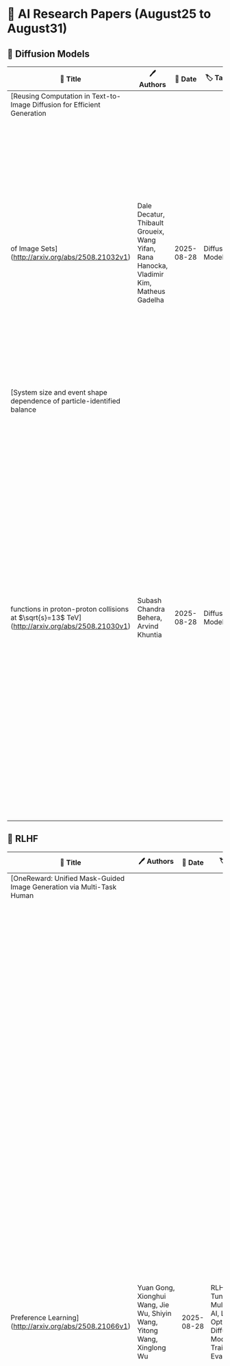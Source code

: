 # 📌 AI Research Papers (August25 to August31)

## 🔹 Diffusion Models

| 📄 Title | 🖊 Authors | 📅 Date | 🏷 Tags | 📜 Summary | 🔗 Link |
|---------|---------|---------|---------|---------|---------|
| [Reusing Computation in Text-to-Image Diffusion for Efficient Generation
  of Image Sets](http://arxiv.org/abs/2508.21032v1) | Dale Decatur, Thibault Groueix, Wang Yifan, Rana Hanocka, Vladimir Kim, Matheus Gadelha | 2025-08-28 | Diffusion Models | Text-to-image diffusion models enable high-quality image generation but are computationally expensive. While prior work optimizes per-inference efficiency, we explore an orthogonal approach: reducing redundancy across correlated prompts. Our method leverages the coarse-to-fine nature of diffusion models, where early denoising steps capture shared structures among similar prompts. We propose a training-free approach that clusters prompts based on semantic similarity and shares computation in early diffusion steps. Experiments show that for models trained conditioned on image embeddings, our approach significantly reduces compute cost while improving image quality. By leveraging UnClip's text-to-image prior, we enhance diffusion step allocation for greater efficiency. Our method seamlessly integrates with existing pipelines, scales with prompt sets, and reduces the environmental and financial burden of large-scale text-to-image generation. Project page: https://ddecatur.github.io/hierarchical-diffusion/ | [🔗 Paper](http://arxiv.org/abs/2508.21032v1) |
| [System size and event shape dependence of particle-identified balance
  functions in proton-proton collisions at $\sqrt{s}=13$ TeV](http://arxiv.org/abs/2508.21030v1) | Subash Chandra Behera, Arvind Khuntia | 2025-08-28 | Diffusion Models | We investigate charge balance functions for identified hadron pairs (pions, kaons, and protons) in proton-proton (pp) collisions at $\sqrt{s}=13$~TeV, using transverse spherocity to classify event topology and charged particle multiplicity to select system size. Simulations with PYTHIA8 and EPOS-LHC reveal that balance function widths in rapidity and azimuthal angle depend on multiplicity and event shape. In PYTHIA8, widths decrease monotonically with multiplicity, consistent with local charge conservation in a fragmentation-dominated scenario. In contrast, the EPOS-LHC model, especially when using the core corona implementation, exhibits a more intricate response, where the combined effects of hydrodynamic radial flow and longitudinal diffusion result in narrower azimuthal correlations and broader rapidity correlations. These features are characteristic signatures of collective dynamics, similar to those observed in heavy-ion collisions. Events with low spherocity, which are jet-like in nature, exhibit significantly narrower balance function widths compared to isotropic events with high spherocity, illustrating that event shape selection provides clear sensitivity to the underlying dynamics of particle production in pp collisions. The species dependence and event-shape sensitivity of the widths provide differential probes of hadronization dynamics and collectivity in small systems. These results demonstrate that multidimensional, particle-identified balance function measurements can disentangle the underlying mechanisms of charge correlations and medium-like behavior in high-multiplicity pp collisions. | [🔗 Paper](http://arxiv.org/abs/2508.21030v1) |
## 🔹 RLHF

| 📄 Title | 🖊 Authors | 📅 Date | 🏷 Tags | 📜 Summary | 🔗 Link |
|---------|---------|---------|---------|---------|---------|
| [OneReward: Unified Mask-Guided Image Generation via Multi-Task Human
  Preference Learning](http://arxiv.org/abs/2508.21066v1) | Yuan Gong, Xionghui Wang, Jie Wu, Shiyin Wang, Yitong Wang, Xinglong Wu | 2025-08-28 | RLHF, Fine-Tuning, Multimodal AI, LLM, Optimization, Diffusion Models, Training & Evaluation | In this paper, we introduce OneReward, a unified reinforcement learning framework that enhances the model's generative capabilities across multiple tasks under different evaluation criteria using only \textit{One Reward} model. By employing a single vision-language model (VLM) as the generative reward model, which can distinguish the winner and loser for a given task and a given evaluation criterion, it can be effectively applied to multi-task generation models, particularly in contexts with varied data and diverse task objectives. We utilize OneReward for mask-guided image generation, which can be further divided into several sub-tasks such as image fill, image extend, object removal, and text rendering, involving a binary mask as the edit area. Although these domain-specific tasks share same conditioning paradigm, they differ significantly in underlying data distributions and evaluation metrics. Existing methods often rely on task-specific supervised fine-tuning (SFT), which limits generalization and training efficiency. Building on OneReward, we develop Seedream 3.0 Fill, a mask-guided generation model trained via multi-task reinforcement learning directly on a pre-trained base model, eliminating the need for task-specific SFT. Experimental results demonstrate that our unified edit model consistently outperforms both commercial and open-source competitors, such as Ideogram, Adobe Photoshop, and FLUX Fill [Pro], across multiple evaluation dimensions. Code and model are available at: https://one-reward.github.io | [🔗 Paper](http://arxiv.org/abs/2508.21066v1) |
| [OnGoal: Tracking and Visualizing Conversational Goals in Multi-Turn
  Dialogue with Large Language Models](http://arxiv.org/abs/2508.21061v1) | Adam Coscia, Shunan Guo, Eunyee Koh, Alex Endert | 2025-08-28 | RLHF, Training & Evaluation | As multi-turn dialogues with large language models (LLMs) grow longer and more complex, how can users better evaluate and review progress on their conversational goals? We present OnGoal, an LLM chat interface that helps users better manage goal progress. OnGoal provides real-time feedback on goal alignment through LLM-assisted evaluation, explanations for evaluation results with examples, and overviews of goal progression over time, enabling users to navigate complex dialogues more effectively. Through a study with 20 participants on a writing task, we evaluate OnGoal against a baseline chat interface without goal tracking. Using OnGoal, participants spent less time and effort to achieve their goals while exploring new prompting strategies to overcome miscommunication, suggesting tracking and visualizing goals can enhance engagement and resilience in LLM dialogues. Our findings inspired design implications for future LLM chat interfaces that improve goal communication, reduce cognitive load, enhance interactivity, and enable feedback to improve LLM performance. | [🔗 Paper](http://arxiv.org/abs/2508.21061v1) |
| [HITTER: A HumanoId Table TEnnis Robot via Hierarchical Planning and
  Learning](http://arxiv.org/abs/2508.21043v1) | Zhi Su, Bike Zhang, Nima Rahmanian, Yuman Gao, Qiayuan Liao, Caitlin Regan, Koushil Sreenath, S. Shankar Sastry | 2025-08-28 | RLHF | Humanoid robots have recently achieved impressive progress in locomotion and whole-body control, yet they remain constrained in tasks that demand rapid interaction with dynamic environments through manipulation. Table tennis exemplifies such a challenge: with ball speeds exceeding 5 m/s, players must perceive, predict, and act within sub-second reaction times, requiring both agility and precision. To address this, we present a hierarchical framework for humanoid table tennis that integrates a model-based planner for ball trajectory prediction and racket target planning with a reinforcement learning-based whole-body controller. The planner determines striking position, velocity and timing, while the controller generates coordinated arm and leg motions that mimic human strikes and maintain stability and agility across consecutive rallies. Moreover, to encourage natural movements, human motion references are incorporated during training. We validate our system on a general-purpose humanoid robot, achieving up to 106 consecutive shots with a human opponent and sustained exchanges against another humanoid. These results demonstrate real-world humanoid table tennis with sub-second reactive control, marking a step toward agile and interactive humanoid behaviors. | [🔗 Paper](http://arxiv.org/abs/2508.21043v1) |
## 🔹 Multimodal AI

| 📄 Title | 🖊 Authors | 📅 Date | 🏷 Tags | 📜 Summary | 🔗 Link |
|---------|---------|---------|---------|---------|---------|
| [Dress&Dance: Dress up and Dance as You Like It - Technical Preview](http://arxiv.org/abs/2508.21070v1) | Jun-Kun Chen, Aayush Bansal, Minh Phuoc Vo, Yu-Xiong Wang | 2025-08-28 | Multimodal AI, Diffusion Models | We present Dress&Dance, a video diffusion framework that generates high quality 5-second-long 24 FPS virtual try-on videos at 1152x720 resolution of a user wearing desired garments while moving in accordance with a given reference video. Our approach requires a single user image and supports a range of tops, bottoms, and one-piece garments, as well as simultaneous tops and bottoms try-on in a single pass. Key to our framework is CondNet, a novel conditioning network that leverages attention to unify multi-modal inputs (text, images, and videos), thereby enhancing garment registration and motion fidelity. CondNet is trained on heterogeneous training data, combining limited video data and a larger, more readily available image dataset, in a multistage progressive manner. Dress&Dance outperforms existing open source and commercial solutions and enables a high quality and flexible try-on experience. | [🔗 Paper](http://arxiv.org/abs/2508.21070v1) |
| [MMG-Vid: Maximizing Marginal Gains at Segment-level and Token-level for
  Efficient Video LLMs](http://arxiv.org/abs/2508.21044v1) | Junpeng Ma, Qizhe Zhang, Ming Lu, Zhibin Wang, Qiang Zhou, Jun Song, Shanghang Zhang | 2025-08-28 | Multimodal AI, Optimization | Video Large Language Models (VLLMs) excel in video understanding, but their excessive visual tokens pose a significant computational challenge for real-world applications. Current methods aim to enhance inference efficiency by visual token pruning. However, they do not consider the dynamic characteristics and temporal dependencies of video frames, as they perceive video understanding as a multi-frame task. To address these challenges, we propose MMG-Vid, a novel training-free visual token pruning framework that removes redundancy by Maximizing Marginal Gains at both segment-level and token-level. Specifically, we first divide the video into segments based on frame similarity, and then dynamically allocate the token budget for each segment to maximize the marginal gain of each segment. Subsequently, we propose a temporal-guided DPC algorithm that jointly models inter-frame uniqueness and intra-frame diversity, thereby maximizing the marginal gain of each token. By combining both stages, MMG-Vid can maximize the utilization of the limited token budget, significantly improving efficiency while maintaining strong performance. Extensive experiments demonstrate that MMG-Vid can maintain over 99.5% of the original performance, while effectively reducing 75% visual tokens and accelerating the prefilling stage by 3.9x on LLaVA-OneVision-7B. Code will be released soon. | [🔗 Paper](http://arxiv.org/abs/2508.21044v1) |
| [Predicting Trends in $V_{OC}$ Through Rapid, Multimodal Characterization
  of State-of-the-Art p-i-n Perovskite Devices](http://arxiv.org/abs/2508.21037v1) | Amy E. Louks, Brandon T. Motes, Anthony T. Troupe, Axel F. Palmstrom, Joseph J. Berry, Dane W. deQuilettes | 2025-08-28 | Multimodal AI, Optimization | Perovskite photovoltaic technologies are approaching commercial deployment, yet single junction and tandem architectures both still have significant room to improve power conversion efficiency and stability. The ability to perform rapid screening of material quality after altering processing conditions is critical to accelerating the optimization and commercialization of perovskite-based technologies. Currently, researchers utilize a wide range of stand-alone metrology tools to isolate sources of power loss throughout a device stack, which can be slow and labor intensive. Here, we demonstrate the use of a multimodal metrology approach to rapidly determine the maximum achievable and predicted open circuit voltages of > 100 perovskite devices during fabrication. Acquisition of these different data are facilitated by combining them into a single integrated measurement platform. We show that these data and automated analysis can be used to rapidly understand and ultimately predict quantitative trends in open circuit voltages of state-of-the-art devices architectures. The data and automated analysis workflow presented provides a reliable approach to quickly identify absorber and charge transport layer combinations that can lead to improved open circuit voltages. | [🔗 Paper](http://arxiv.org/abs/2508.21037v1) |
## 🔹 Scaling Laws

| 📄 Title | 🖊 Authors | 📅 Date | 🏷 Tags | 📜 Summary | 🔗 Link |
|---------|---------|---------|---------|---------|---------|
| [Mixture of Contexts for Long Video Generation](http://arxiv.org/abs/2508.21058v1) | Shengqu Cai, Ceyuan Yang, Lvmin Zhang, Yuwei Guo, Junfei Xiao, Ziyan Yang, Yinghao Xu, Zhenheng Yang, Alan Yuille, Leonidas Guibas, Maneesh Agrawala, Lu Jiang, Gordon Wetzstein | 2025-08-28 | Scaling Laws, Memory & Context Length, Multimodal AI, Diffusion Models | Long video generation is fundamentally a long context memory problem: models must retain and retrieve salient events across a long range without collapsing or drifting. However, scaling diffusion transformers to generate long-context videos is fundamentally limited by the quadratic cost of self-attention, which makes memory and computation intractable and difficult to optimize for long sequences. We recast long-context video generation as an internal information retrieval task and propose a simple, learnable sparse attention routing module, Mixture of Contexts (MoC), as an effective long-term memory retrieval engine. In MoC, each query dynamically selects a few informative chunks plus mandatory anchors (caption, local windows) to attend to, with causal routing that prevents loop closures. As we scale the data and gradually sparsify the routing, the model allocates compute to salient history, preserving identities, actions, and scenes over minutes of content. Efficiency follows as a byproduct of retrieval (near-linear scaling), which enables practical training and synthesis, and the emergence of memory and consistency at the scale of minutes. | [🔗 Paper](http://arxiv.org/abs/2508.21058v1) |
| [Activity propagation with Hebbian learning](http://arxiv.org/abs/2508.21053v1) | Will T. Engedal, Róbert Juhász, István A. Kovács | 2025-08-28 | Scaling Laws | We investigate the impact of Hebbian learning on the contact process, a paradigmatic model for infection spreading, which has been also proposed as a simple model to capture the dynamics of inter-regional brain activity propagation as well as population spreading. Each of these contexts calls for an extension of the contact process with local learning. We introduce Hebbian learning as a positive or negative reinforcement of the activation rate between a pair of sites after each successful activation event. Learning can happen either in both directions motivated by social distancing (mutual learning model), or in only one of the directions motivated by brain and population dynamics (source or target learning models). Hebbian learning leads to a rich class of emergent behavior, where local incentives can lead to the opposite global effects. In general, positive reinforcement (increasing activation rates) leads to a loss of the active phase, while negative reinforcement (reducing activation rates) can turn the inactive phase into a globally active phase. In two dimensions and above, the effect of negative reinforcement is twofold: it promotes the spreading of activity, but at the same time gives rise to the appearance of effectively immune regions, entailing the emergence of two distinct critical points. Positive reinforcement can lead to Griffiths effects with non-universal power-law scaling, through the formation of random loops of activity, a manifestation of the ``ant mill" phenomenon. | [🔗 Paper](http://arxiv.org/abs/2508.21053v1) |
## 🔹 Training & Evaluation

| 📄 Title | 🖊 Authors | 📅 Date | 🏷 Tags | 📜 Summary | 🔗 Link |
|---------|---------|---------|---------|---------|---------|
| [Multi-View 3D Point Tracking](http://arxiv.org/abs/2508.21060v1) | Frano Rajič, Haofei Xu, Marko Mihajlovic, Siyuan Li, Irem Demir, Emircan Gündoğdu, Lei Ke, Sergey Prokudin, Marc Pollefeys, Siyu Tang | 2025-08-28 | Training & Evaluation, LLM, Multimodal AI, Optimization | We introduce the first data-driven multi-view 3D point tracker, designed to track arbitrary points in dynamic scenes using multiple camera views. Unlike existing monocular trackers, which struggle with depth ambiguities and occlusion, or prior multi-camera methods that require over 20 cameras and tedious per-sequence optimization, our feed-forward model directly predicts 3D correspondences using a practical number of cameras (e.g., four), enabling robust and accurate online tracking. Given known camera poses and either sensor-based or estimated multi-view depth, our tracker fuses multi-view features into a unified point cloud and applies k-nearest-neighbors correlation alongside a transformer-based update to reliably estimate long-range 3D correspondences, even under occlusion. We train on 5K synthetic multi-view Kubric sequences and evaluate on two real-world benchmarks: Panoptic Studio and DexYCB, achieving median trajectory errors of 3.1 cm and 2.0 cm, respectively. Our method generalizes well to diverse camera setups of 1-8 views with varying vantage points and video lengths of 24-150 frames. By releasing our tracker alongside training and evaluation datasets, we aim to set a new standard for multi-view 3D tracking research and provide a practical tool for real-world applications. Project page available at https://ethz-vlg.github.io/mvtracker. | [🔗 Paper](http://arxiv.org/abs/2508.21060v1) |
| [FakeParts: a New Family of AI-Generated DeepFakes](http://arxiv.org/abs/2508.21052v1) | Gaetan Brison, Soobash Daiboo, Samy Aimeur, Awais Hussain Sani, Xi Wang, Gianni Franchi, Vicky Kalogeiton | 2025-08-28 | Training & Evaluation, Multimodal AI | We introduce FakeParts, a new class of deepfakes characterized by subtle, localized manipulations to specific spatial regions or temporal segments of otherwise authentic videos. Unlike fully synthetic content, these partial manipulations, ranging from altered facial expressions to object substitutions and background modifications, blend seamlessly with real elements, making them particularly deceptive and difficult to detect. To address the critical gap in detection capabilities, we present FakePartsBench, the first large-scale benchmark dataset specifically designed to capture the full spectrum of partial deepfakes. Comprising over 25K videos with pixel-level and frame-level manipulation annotations, our dataset enables comprehensive evaluation of detection methods. Our user studies demonstrate that FakeParts reduces human detection accuracy by over 30% compared to traditional deepfakes, with similar performance degradation observed in state-of-the-art detection models. This work identifies an urgent vulnerability in current deepfake detection approaches and provides the necessary resources to develop more robust methods for partial video manipulations. | [🔗 Paper](http://arxiv.org/abs/2508.21052v1) |
| [Veritas: Generalizable Deepfake Detection via Pattern-Aware Reasoning](http://arxiv.org/abs/2508.21048v1) | Hao Tan, Jun Lan, Zichang Tan, Ajian Liu, Chuanbiao Song, Senyuan Shi, Huijia Zhu, Weiqiang Wang, Jun Wan, Zhen Lei | 2025-08-28 | Training & Evaluation, LLM, Prompt Engineering | Deepfake detection remains a formidable challenge due to the complex and evolving nature of fake content in real-world scenarios. However, existing academic benchmarks suffer from severe discrepancies from industrial practice, typically featuring homogeneous training sources and low-quality testing images, which hinder the practical deployments of current detectors. To mitigate this gap, we introduce HydraFake, a dataset that simulates real-world challenges with hierarchical generalization testing. Specifically, HydraFake involves diversified deepfake techniques and in-the-wild forgeries, along with rigorous training and evaluation protocol, covering unseen model architectures, emerging forgery techniques and novel data domains. Building on this resource, we propose Veritas, a multi-modal large language model (MLLM) based deepfake detector. Different from vanilla chain-of-thought (CoT), we introduce pattern-aware reasoning that involves critical reasoning patterns such as "planning" and "self-reflection" to emulate human forensic process. We further propose a two-stage training pipeline to seamlessly internalize such deepfake reasoning capacities into current MLLMs. Experiments on HydraFake dataset reveal that although previous detectors show great generalization on cross-model scenarios, they fall short on unseen forgeries and data domains. Our Veritas achieves significant gains across different OOD scenarios, and is capable of delivering transparent and faithful detection outputs. | [🔗 Paper](http://arxiv.org/abs/2508.21048v1) |
| [DSROQ: Dynamic Scheduling and Routing for QoE Management in LEO
  Satellite Networks](http://arxiv.org/abs/2508.21047v1) | Dhiraj Bhattacharjee, Pablo G. Madoery, Abhishek Naik, Halim Yanikomeroglu, Gunes Karabulut Kurt, Stephane Martel, Khaled Ahmed | 2025-08-28 | Training & Evaluation, Responsible AI, Production and Deployment, Optimization | The modern Internet supports diverse applications with heterogeneous quality of service (QoS) requirements. Low Earth orbit (LEO) satellite constellations offer a promising solution to meet these needs, enhancing coverage in rural areas and complementing terrestrial networks in urban regions. Ensuring QoS in such networks requires joint optimization of routing, bandwidth allocation, and dynamic queue scheduling, as traffic handling is critical for maintaining service performance. This paper formulates a joint routing and bandwidth allocation problem where QoS requirements are treated as soft constraints, aiming to maximize user experience. An adaptive scheduling approach is introduced to prioritize flow-specific QoS needs. We propose a Monte Carlo tree search (MCTS)-inspired method to solve the NP-hard route and bandwidth allocation problem, with Lyapunov optimization-based scheduling applied during reward evaluation. Using the Starlink Phase 1 Version 2 constellation, we compare end-user experience and fairness between our proposed DSROQ algorithm and a benchmark scheme. Results show that DSROQ improves both performance metrics and demonstrates the advantage of joint routing and bandwidth decisions. Furthermore, we observe that the dominant performance factor shifts from scheduling to routing and bandwidth allocation as traffic sensitivity changes from latency-driven to bandwidth-driven. | [🔗 Paper](http://arxiv.org/abs/2508.21047v1) |
| [A multi-task neural network for atypical mitosis recognition under
  domain shift](http://arxiv.org/abs/2508.21035v1) | Gennaro Percannella, Mattia Sarno, Francesco Tortorella, Mario Vento | 2025-08-28 | Training & Evaluation | Recognizing atypical mitotic figures in histopathology images allows physicians to correctly assess tumor aggressiveness. Although machine learning models could be exploited for automatically performing such a task, under domain shift these models suffer from significative performance drops. In this work, an approach based on multi-task learning is proposed for addressing this problem. By exploiting auxiliary tasks, correlated to the main classification task, the proposed approach, submitted to the track 2 of the MItosis DOmain Generalization (MIDOG) challenge, aims to aid the model to focus only on the object to classify, ignoring the domain varying background of the image. The proposed approach shows promising performance in a preliminary evaluation conducted on three distinct datasets, i.e., the MIDOG 2025 Atypical Training Set, the Ami-Br dataset, as well as the preliminary test set of the MIDOG25 challenge. | [🔗 Paper](http://arxiv.org/abs/2508.21035v1) |
## 🔹 Model Evaluation

| 📄 Title | 🖊 Authors | 📅 Date | 🏷 Tags | 📜 Summary | 🔗 Link |
|---------|---------|---------|---------|---------|---------|
| [First-Place Solution to NeurIPS 2024 Invisible Watermark Removal
  Challenge](http://arxiv.org/abs/2508.21072v1) | Fahad Shamshad, Tameem Bakr, Yahia Shaaban, Noor Hussein, Karthik Nandakumar, Nils Lukas | 2025-08-28 | Model Evaluation, AI Safety, Optimization, Diffusion Models, Responsible AI, Security & Adversarial ML | Content watermarking is an important tool for the authentication and copyright protection of digital media. However, it is unclear whether existing watermarks are robust against adversarial attacks. We present the winning solution to the NeurIPS 2024 Erasing the Invisible challenge, which stress-tests watermark robustness under varying degrees of adversary knowledge. The challenge consisted of two tracks: a black-box and beige-box track, depending on whether the adversary knows which watermarking method was used by the provider. For the beige-box track, we leverage an adaptive VAE-based evasion attack, with a test-time optimization and color-contrast restoration in CIELAB space to preserve the image's quality. For the black-box track, we first cluster images based on their artifacts in the spatial or frequency-domain. Then, we apply image-to-image diffusion models with controlled noise injection and semantic priors from ChatGPT-generated captions to each cluster with optimized parameter settings. Empirical evaluations demonstrate that our method successfully achieves near-perfect watermark removal (95.7%) with negligible impact on the residual image's quality. We hope that our attacks inspire the development of more robust image watermarking methods. | [🔗 Paper](http://arxiv.org/abs/2508.21072v1) |
| [Learning on the Fly: Rapid Policy Adaptation via Differentiable
  Simulation](http://arxiv.org/abs/2508.21065v1) | Jiahe Pan, Jiaxu Xing, Rudolf Reiter, Yifan Zhai, Elie Aljalbout, Davide Scaramuzza | 2025-08-28 | Model Evaluation, Ongoing Learning, Responsible AI | Learning control policies in simulation enables rapid, safe, and cost-effective development of advanced robotic capabilities. However, transferring these policies to the real world remains difficult due to the sim-to-real gap, where unmodeled dynamics and environmental disturbances can degrade policy performance. Existing approaches, such as domain randomization and Real2Sim2Real pipelines, can improve policy robustness, but either struggle under out-of-distribution conditions or require costly offline retraining. In this work, we approach these problems from a different perspective. Instead of relying on diverse training conditions before deployment, we focus on rapidly adapting the learned policy in the real world in an online fashion. To achieve this, we propose a novel online adaptive learning framework that unifies residual dynamics learning with real-time policy adaptation inside a differentiable simulation. Starting from a simple dynamics model, our framework refines the model continuously with real-world data to capture unmodeled effects and disturbances such as payload changes and wind. The refined dynamics model is embedded in a differentiable simulation framework, enabling gradient backpropagation through the dynamics and thus rapid, sample-efficient policy updates beyond the reach of classical RL methods like PPO. All components of our system are designed for rapid adaptation, enabling the policy to adjust to unseen disturbances within 5 seconds of training. We validate the approach on agile quadrotor control under various disturbances in both simulation and the real world. Our framework reduces hovering error by up to 81% compared to L1-MPC and 55% compared to DATT, while also demonstrating robustness in vision-based control without explicit state estimation. | [🔗 Paper](http://arxiv.org/abs/2508.21065v1) |
| [Dynamics of Gender Bias in Software Engineering](http://arxiv.org/abs/2508.21050v1) | Thomas J. Misa | 2025-08-28 | Model Evaluation, Responsible AI | The field of software engineering is embedded in both engineering and computer science, and may embody gender biases endemic to both. This paper surveys software engineering's origins and its long-running attention to engineering professionalism, profiling five leaders; it then examines the field's recent attention to gender issues and gender bias. It next quantitatively analyzes women's participation as research authors in the field's leading International Conference of Software Engineering (1976-2010), finding a dozen years with statistically significant gender exclusion. Policy dimensions of research on gender bias in computing are suggested. | [🔗 Paper](http://arxiv.org/abs/2508.21050v1) |
| [Efficient Fine-Tuning of DINOv3 Pretrained on Natural Images for
  Atypical Mitotic Figure Classification in MIDOG 2025](http://arxiv.org/abs/2508.21041v1) | Guillaume Balezo, Raphaël Bourgade, Thomas Walter | 2025-08-28 | Model Evaluation, LLM, Optimization, Responsible AI | Atypical mitotic figures (AMFs) are markers of abnormal cell division associated with poor prognosis, yet their detection remains difficult due to low prevalence, subtle morphology, and inter-observer variability. The MIDOG 2025 challenge introduces a benchmark for AMF classification across multiple domains. In this work, we evaluate the recently published DINOv3-H+ vision transformer, pretrained on natural images, which we fine-tuned using low-rank adaptation (LoRA, 650k trainable parameters) and extensive augmentation. Despite the domain gap, DINOv3 transfers effectively to histopathology, achieving a balanced accuracy of 0.8871 on the preliminary test set. These results highlight the robustness of DINOv3 pretraining and show that, when combined with parameter-efficient fine-tuning, it provides a strong baseline for atypical mitosis classification in MIDOG 2025. | [🔗 Paper](http://arxiv.org/abs/2508.21041v1) |
| [Mitosis detection in domain shift scenarios: a Mamba-based approach](http://arxiv.org/abs/2508.21033v1) | Gennaro Percannella, Mattia Sarno, Francesco Tortorella, Mario Vento | 2025-08-28 | Model Evaluation, Responsible AI | Mitosis detection in histopathology images plays a key role in tumor assessment. Although machine learning algorithms could be exploited for aiding physicians in accurately performing such a task, these algorithms suffer from significative performance drop when evaluated on images coming from domains that are different from the training ones. In this work, we propose a Mamba-based approach for mitosis detection under domain shift, inspired by the promising performance demonstrated by Mamba in medical imaging segmentation tasks. Specifically, our approach exploits a VM-UNet architecture for carrying out the addressed task, as well as stain augmentation operations for further improving model robustness against domain shift. Our approach has been submitted to the track 1 of the MItosis DOmain Generalization (MIDOG) challenge. Preliminary experiments, conducted on the MIDOG++ dataset, show large room for improvement for the proposed method. | [🔗 Paper](http://arxiv.org/abs/2508.21033v1) |
## 🔹 Production and Deployment

| 📄 Title | 🖊 Authors | 📅 Date | 🏷 Tags | 📜 Summary | 🔗 Link |
|---------|---------|---------|---------|---------|---------|
| [CogVLA: Cognition-Aligned Vision-Language-Action Model via
  Instruction-Driven Routing & Sparsification](http://arxiv.org/abs/2508.21046v1) | Wei Li, Renshan Zhang, Rui Shao, Jie He, Liqiang Nie | 2025-08-28 | Production and Deployment, Multimodal AI, Optimization | Recent Vision-Language-Action (VLA) models built on pre-trained Vision-Language Models (VLMs) require extensive post-training, resulting in high computational overhead that limits scalability and deployment.We propose CogVLA, a Cognition-Aligned Vision-Language-Action framework that leverages instruction-driven routing and sparsification to improve both efficiency and performance. CogVLA draws inspiration from human multimodal coordination and introduces a 3-stage progressive architecture. 1) Encoder-FiLM based Aggregation Routing (EFA-Routing) injects instruction information into the vision encoder to selectively aggregate and compress dual-stream visual tokens, forming a instruction-aware latent representation. 2) Building upon this compact visual encoding, LLM-FiLM based Pruning Routing (LFP-Routing) introduces action intent into the language model by pruning instruction-irrelevant visually grounded tokens, thereby achieving token-level sparsity. 3) To ensure that compressed perception inputs can still support accurate and coherent action generation, we introduce V-L-A Coupled Attention (CAtten), which combines causal vision-language attention with bidirectional action parallel decoding. Extensive experiments on the LIBERO benchmark and real-world robotic tasks demonstrate that CogVLA achieves state-of-the-art performance with success rates of 97.4% and 70.0%, respectively, while reducing training costs by 2.5-fold and decreasing inference latency by 2.8-fold compared to OpenVLA. CogVLA is open-sourced and publicly available at https://github.com/JiuTian-VL/CogVLA. | [🔗 Paper](http://arxiv.org/abs/2508.21046v1) |
## 🔹 Responsible AI

| 📄 Title | 🖊 Authors | 📅 Date | 🏷 Tags | 📜 Summary | 🔗 Link |
|---------|---------|---------|---------|---------|---------|
| [An Agile Method for Implementing Retrieval Augmented Generation Tools in
  Industrial SMEs](http://arxiv.org/abs/2508.21024v1) | Mathieu Bourdin, Anas Neumann, Thomas Paviot, Robert Pellerin, Samir Lamouri | 2025-08-28 | Responsible AI, RAG | Retrieval-Augmented Generation (RAG) has emerged as a powerful solution to mitigate the limitations of Large Language Models (LLMs), such as hallucinations and outdated knowledge. However, deploying RAG-based tools in Small and Medium Enterprises (SMEs) remains a challenge due to their limited resources and lack of expertise in natural language processing (NLP). This paper introduces EASI-RAG, Enterprise Application Support for Industrial RAG, a structured, agile method designed to facilitate the deployment of RAG systems in industrial SME contexts. EASI-RAG is based on method engineering principles and comprises well-defined roles, activities, and techniques. The method was validated through a real-world case study in an environmental testing laboratory, where a RAG tool was implemented to answer operators queries using data extracted from operational procedures. The system was deployed in under a month by a team with no prior RAG experience and was later iteratively improved based on user feedback. Results demonstrate that EASI-RAG supports fast implementation, high user adoption, delivers accurate answers, and enhances the reliability of underlying data. This work highlights the potential of RAG deployment in industrial SMEs. Future works include the need for generalization across diverse use cases and further integration with fine-tuned models. | [🔗 Paper](http://arxiv.org/abs/2508.21024v1) |
## 🔹 General AI

| 📄 Title | 🖊 Authors | 📅 Date | 🏷 Tags | 📜 Summary | 🔗 Link |
|---------|---------|---------|---------|---------|---------|
| [Breaking bad theories of class $\mathcal S$](http://arxiv.org/abs/2508.21071v1) | Riccardo Comi, Sebastiano Garavaglia, Simone Giacomelli, Sara Pasquetti, Palash Singh | 2025-08-28 | General AI | We study weakly-coupled descriptions/channel decompositions of the 4d $\mathcal{N}=2$ theories of class $\mathcal{S}$ of type $\mathfrak{su}(N)$, from the perspective of the 3d $\mathcal{N}=4$ mirror duals of their circle compactifications. This is a delicate problem when the channel decomposition produces pathological, or bad, 4d configurations that correspond to spheres with non-maximal punctures. The star-shaped quivers, describing the 3d mirrors associated with such bad 4d configurations, are bad 3d $\mathcal{N}=4$ theories. Leveraging recent results regarding 3d bad theories, we identify a new and interesting family of bad theories, which we coin \textit{broken} theories, that naturally arise in this context. Using these broken theories, we develop a systematic and analytic method that determines the generically non-Lagrangian matter sectors and the weakly-coupled gauge groups in such channel decompositions. We understand these weakly-coupled descriptions as emerging dynamically via Higgs mechanisms triggered by operators acquiring vacuum expectation values. | [🔗 Paper](http://arxiv.org/abs/2508.21071v1) |
| [Framed defects in ABJ(M)](http://arxiv.org/abs/2508.21068v1) | Marco S. Bianchi, Luigi Castiglioni, Silvia Penati, Marcia Tenser, Diego Trancanelli | 2025-08-28 | General AI | We investigate the role of framing in a family of 1/24 BPS Wilson loops in ABJ(M) theory, which define flows of supersymmetric defect field theories, interpolating between the 1/6 BPS and the 1/2 BPS superconformal fixed points. We analyze in perturbation theory how framing affects both the expectation values of these operators and the correlation functions of local insertions on the defect, as well as its interplay with RG flow and the g-theorem. We obtain a non-trivial identity between the one-point function of the defect stress tensor and a Q-exact correlator, which establishes a direct link between scale invariance, superconformal invariance and framing, and clarifies the deep connection between scale and cohomological anomalies. Finally, we propose a holographic interpretation of framing at strong coupling, identifying it with a coupling to the background B-field in the dual string theory. | [🔗 Paper](http://arxiv.org/abs/2508.21068v1) |
| [Rapid late-time reionization: constraints and cosmological implications](http://arxiv.org/abs/2508.21069v1) | Willem Elbers | 2025-08-28 | General AI | We present constraints on the reionization optical depth, $\tau$, obtained using several independent methods. First, we perform a non-parametric reconstruction of the reionization history, using Lyman-$\alpha$ constraints on the evolution of the volume-averaged neutral hydrogen fraction, $x_\mathrm{HI}(z)$, including recent results from the James Webb Space Telescope. When combined with baryon acoustic oscillation (BAO) measurements from DESI and Big Bang nucleosynthesis constraints, these data imply a rapid reionization history ($z_\mathrm{mid}=7.00^{+0.12}_{-0.18}$ and $\Delta z_{50}=1.12^{+0.12}_{-0.29}$) and a value of $\tau=0.0492^{+0.0014}_{-0.0030}$, which is largely insensitive to the assumed cosmological model and independent of cosmic microwave background (CMB) data. The optical depth can also be measured from large-scale $(\ell<30)$ CMB polarization data, yielding constraints that are similarly model-insensitive and consistent with the Ly$\alpha$ bound. Third, $\tau$ may be constrained from the attenuation of small-scale $(\ell>30)$ CMB anisotropies, but the results are sensitive to the choice of cosmological model. Assuming $\Lambda$CDM and combining small-scale CMB data with CMB lensing and type 1a supernovae (SNe) yields tight constraints that are compatible with the Ly$\alpha$ bound. Adding galaxy clustering and lensing measurements brings the constraints further into agreement with the Ly$\alpha$ bound. These independent results reinforce a consensus picture in which reionization is rapid and late. However, the combination of small-scale CMB, CMB lensing, and BAO data yields $\tau=0.094\pm0.011$, which is in $4\sigma$ tension with our Ly$\alpha$ bound. Non-standard reionization scenarios can reconcile some but not all constraints. Concordance is restored in alternative cosmological models, such as models with dynamical dark energy favoured by BAO, CMB, and SNe data. | [🔗 Paper](http://arxiv.org/abs/2508.21069v1) |
| [Physical constraints on effective non-Hermitian systems](http://arxiv.org/abs/2508.21067v1) | Aaron Kleger, Rufus Boyack | 2025-08-28 | General AI | Interacting and open quantum systems can be formulated in terms of an effective non-Hermitian Hamiltonian (NHH), however, there are important constraints that must be satisfied by the effective action and the associated Green's functions. One common approach to many-body non-Hermitian (NH) systems is to incorporate the anti-Hermitian part of the Hamiltonian directly in the Matsubara Green's function. Here, we show that such an approach is incompatible with the standard framework for systems with interactions. Furthermore, we furnish a consistent physical description for such systems by determining their distinction from conventional interacting physics, and find that they are described by pseudo-Hermitian quantum mechanics. Furthermore, we characterize the zero-temperature distribution functions within several frameworks for NH systems. As an application of our results, we consider the electromagnetic response of a NH quasiparticle Hamiltonian based on the (1+1)-dimensional NH Dirac model subject to various physical descriptions. | [🔗 Paper](http://arxiv.org/abs/2508.21067v1) |
| [A Baryon and Lepton Number Violation Model Testable at the LHC](http://arxiv.org/abs/2508.21064v1) | Amit Bhoonah, Francis Burk, Da Liu, Tong Ou, Deepak Sathyan | 2025-08-28 | General AI | Proton decay experiments typically constrain baryon number violation to the scale of grand unified theories. From a phenomenological point of view, this makes direct probing of the associated new resonances, such as the X and Y bosons, out of reach for even the most optimistic future experiments. It has, however, been known that certain specific patterns of baryon and lepton number violation can suppress proton decay by multiple powers of the masses of the heavy resonances involved, opening the possibility that the observed limits on the proton lifetime are consistent with baryon number violating physics at energy scales much lower than that of grand unification. We construct an explicit example of such a model which violates baryon number by one unit, $\Delta \text{B} = -1$, and lepton number by three units, $\Delta \text{L} = -3$, and show that despite stringent limits on the predicted $p \rightarrow e^{+}/\mu^{+} \overline{\nu}\overline{\nu}$ mode from the Super-Kamiokande experiment, the masses of the newly introduced elementary particles can be $\mathcal{O}$(TeV). We identify interesting unique signatures of baryon number violation of this model that can be probed both with currently available LHC data and with the upcoming High-Luminosity LHC. We also present a scenario for low-scale baryogenesis within the framework of this model. | [🔗 Paper](http://arxiv.org/abs/2508.21064v1) |
| [Prompt-to-Product: Generative Assembly via Bimanual Manipulation](http://arxiv.org/abs/2508.21063v1) | Ruixuan Liu, Philip Huang, Ava Pun, Kangle Deng, Shobhit Aggarwal, Kevin Tang, Michelle Liu, Deva Ramanan, Jun-Yan Zhu, Jiaoyang Li, Changliu Liu | 2025-08-28 | General AI | Creating assembly products demands significant manual effort and expert knowledge in 1) designing the assembly and 2) constructing the product. This paper introduces Prompt-to-Product, an automated pipeline that generates real-world assembly products from natural language prompts. Specifically, we leverage LEGO bricks as the assembly platform and automate the process of creating brick assembly structures. Given the user design requirements, Prompt-to-Product generates physically buildable brick designs, and then leverages a bimanual robotic system to construct the real assembly products, bringing user imaginations into the real world. We conduct a comprehensive user study, and the results demonstrate that Prompt-to-Product significantly lowers the barrier and reduces manual effort in creating assembly products from imaginative ideas. | [🔗 Paper](http://arxiv.org/abs/2508.21063v1) |
| [The algebraic structure of gravitational scrambling](http://arxiv.org/abs/2508.21062v1) | Geoff Penington, Elisa Tabor | 2025-08-28 | General AI | We introduce a new algebraic framework to describe gravitational scrambling, including the semiclassical limit of any out-of-time-order correlation function that is built out of operator insertions separated by approximately the scrambling time. In two dimensions, the scrambling algebra, which we call a modular-twisted product, is defined in terms of two copies of the Leutheusser-Liu half-sided modular inclusion of von Neumann algebras; these describe early- and late-time operators respectively. In limits where the separation between insertions is taken to be either significantly greater or smaller than the scrambling time, the modular-twisted product reduces, respectively, to free- and tensor-product algebras that were previously studied in [arXiv:2209.10454]. In a sense, the modular-twisted product interpolates between these two products. Including the Hamiltonian in the scrambling algebra leads to a Type II$_\infty$ von Neumann algebra with finite renormalized entropies that interpolate between single-QES and multi-QES phases. We also describe how to generalize the modular-twisted product algebra to higher dimensions, including spatially localized boundary excitations. | [🔗 Paper](http://arxiv.org/abs/2508.21062v1) |
| [Dynamics of the Fermion-Rotor System](http://arxiv.org/abs/2508.21059v1) | Vazha Loladze, Takemichi Okui, David Tong | 2025-08-28 | General AI | We explore the dynamics of the fermion-rotor system, a simple impurity model in d=1+1 dimensions that consists of a collection of purely right-moving fermions interacting with a quantum mechanical rotor localised at the origin. This was first introduced by Polchinski as a toy model for monopole-fermion scattering and is surprisingly subtle, with ingoing and outgoing fermions carrying different quantum numbers. We show that the rotor acts as a twist operator in the low-energy theory, changing the quantum numbers of excitations that have previously passed through the origin to ensure scattering consistent with all symmetries.   We further show how generalisations of this model with multiple rotors and unequal charges can be viewed as a UV-completion of boundary states for chiral theories, including the well-studied 3450 model. We compute correlation functions between ingoing and outgoing fermions and show that fermions dressed with the rotor degree of freedom act as local operators and create single-particle states, generalising an earlier result obtained in a theory with a single rotor and equal charges. Finally, we point out a mod 2 anomaly in these models that descends from the Witten anomaly in 4d | [🔗 Paper](http://arxiv.org/abs/2508.21059v1) |
| [Geometric Kernels of Proper Maps Between Non-Compact Surfaces](http://arxiv.org/abs/2508.21057v1) | Sumanta Das | 2025-08-28 | General AI | A map between connected $2$-manifolds has a geometric kernel if it sends a non-contractible simple loop to a null-homotopic loop. While every non-$\pi_1$-injective map between compact surfaces admits a geometric kernel, this generally fails for compact bordered or non-compact surfaces. In this paper, we use Brown's proper fundamental group to give a sufficient condition under which a degree-one map between non-compact surfaces admits a geometric kernel. Furthermore, we characterize conjugacy classes in the proper fundamental group and use this characterization to establish sufficient conditions for the existence of geometric kernels. | [🔗 Paper](http://arxiv.org/abs/2508.21057v1) |
| [Altermagnetic Shastry-Sutherland fullerene networks](http://arxiv.org/abs/2508.21056v1) | Jiaqi Wu, Alaric Sanders, Rundong Yuan, Bo Peng | 2025-08-28 | General AI | Molecular building blocks provide a versatile platform for realising exotic quantum phases. Using charge neutral, pure carbon fullerene molecules as an example, we design altermagnetic C$_{40}$ monolayers in Shastry-Sutherland lattice. The resonance structure of one unpaired electron leads to an effective spin-1/2 cluster on both long sides of the molecule, which, after rotating into a 2D rutile-like crystal structure, forms altermagnetic ground state. We show $d$-wave spitting of the spin-polarised electronic band structure and strong chiral-split magnon bands. Most interestingly, the effective spin-1/2 clusters form the Shastry-Sutherland model with a rich phase diagram including altermagenti, quantum spin liquid, plaquette, and dimer phases, which can be easily accessed to via moderate bi-axial strains. Our findings present magnetic fullerene monolayers as a tunable platform for exotic quantum magnetism and spintronic applications. | [🔗 Paper](http://arxiv.org/abs/2508.21056v1) |
| [Modern aspects of Markov chains: entropy, curvature and the cutoff
  phenomenon](http://arxiv.org/abs/2508.21055v1) | Justin Salez | 2025-08-28 | General AI | The cutoff phenomenon is an abrupt transition from out of equilibrium to equilibrium undergone by certain Markov processes in the limit where the size of the state space tends to infinity: instead of decaying gradually over time, their distance to equilibrium remains close to its maximal value for a while and suddenly drops to zero as the time parameter reaches a critical threshold. Discovered four decades ago in the context of card shuffling, this surprising phenomenon has since then been observed in a variety of models, from random walks on groups or complex networks to interacting particle systems. It is now believed to be universal among fast-mixing high-dimensional processes. Yet, current proofs are heavily model-dependent, and identifying the general conditions that trigger a cutoff remains one of the biggest challenges in the quantitative analysis of finite Markov chains. The purpose of these lecture notes is to provide a self-contained introduction to this fascinating question, and to describe its recently-uncovered relations with entropy, curvature and concentration. | [🔗 Paper](http://arxiv.org/abs/2508.21055v1) |
| [Constraints on Logarithmic Model Extensions of Symmetric Teleparallel
  Gravity](http://arxiv.org/abs/2508.21054v1) | Purnendu Karmakar, Sandeep Haridasu, Atsushi Nishizawa | 2025-08-28 | General AI | We address various cosmological phenomenologies in the symmetric teleparallel framework both in background and perturbation such as cosmic expansion, gravitational coupling constant, gravitational waves propagation. Focusing on logarithmic extensions of $f(Q)$ models, we performed Bayesian analysis using the most-recent cosmological data, DESI DR2, Pantheon+. We also utilized a compilation of redshift space distortions ($f \sigma_8$) dataset to constrain the growth of structures in each of the models modulated by the effective gravitational coupling. We find that our extended Logarithmic $f(Q)$ models are well-constrained by the current cosmological data and are able to describe the late-time cosmic acceleration. The inverse Logarithmic model we introduce is also able to accommodate a phantom-like dark energy equation of state at late times, which is consistent with the recent DESI DR2 observations. We report explicitly predictions for the effective gravitational coupling ($\mu$), and the amplitude damping parameter of gravitational wave ($\nu$) solely based on the background data, which can be tested against future observations. While the two Log-based extensions we have introduced here perform equivalently on the background level, they provide contrasting predictions for the evolution of effective Gravitational constant and propagation of gravitational waves, which should be constrained against the future perturbation data. | [🔗 Paper](http://arxiv.org/abs/2508.21054v1) |
| [Enabling Equitable Access to Trustworthy Financial Reasoning](http://arxiv.org/abs/2508.21051v1) | William Jurayj, Nils Holzenberger, Benjamin Van Durme | 2025-08-28 | General AI | According to the United States Internal Revenue Service, ''the average American spends $\$270$ and 13 hours filing their taxes''. Even beyond the U.S., tax filing requires complex reasoning, combining application of overlapping rules with numerical calculations. Because errors can incur costly penalties, any automated system must deliver high accuracy and auditability, making modern large language models (LLMs) poorly suited for this task. We propose an approach that integrates LLMs with a symbolic solver to calculate tax obligations. We evaluate variants of this system on the challenging StAtutory Reasoning Assessment (SARA) dataset, and include a novel method for estimating the cost of deploying such a system based on real-world penalties for tax errors. We further show how combining up-front translation of plain-text rules into formal logic programs, combined with intelligently retrieved exemplars for formal case representations, can dramatically improve performance on this task and reduce costs to well below real-world averages. Our results demonstrate the promise and economic feasibility of neuro-symbolic architectures for increasing equitable access to reliable tax assistance. | [🔗 Paper](http://arxiv.org/abs/2508.21051v1) |
| [Re-Representation in Sentential Relation Extraction with Sequence
  Routing Algorithm](http://arxiv.org/abs/2508.21049v1) | Ramazan Ali Bahrami, Ramin Yahyapour | 2025-08-28 | General AI | Sentential relation extraction (RE) is an important task in natural language processing (NLP). In this paper we propose to do sentential RE with dynamic routing in capsules. We first show that the proposed approach outperform state of the art on common sentential relation extraction datasets Tacred, Tacredrev, Retacred, and Conll04. We then investigate potential reasons for its good performance on the mentioned datasets, and yet low performance on another similar, yet larger sentential RE dataset, Wikidata. As such, we identify noise in Wikidata labels as one of the reasons that can hinder performance. Additionally, we show associativity of better performance with better re-representation, a term from neuroscience referred to change of representation in human brain to improve the match at comparison time. As example, in the given analogous terms King:Queen::Man:Woman, at comparison time, and as a result of re-representation, the similarity between related head terms (King,Man), and tail terms (Queen,Woman) increases. As such, our observation show that our proposed model can do re-representation better than the vanilla model compared with. To that end, beside noise in the labels of the distantly supervised RE datasets, we propose re-representation as a challenge in sentential RE. | [🔗 Paper](http://arxiv.org/abs/2508.21049v1) |
| [The Hasse Principle for Geometric Variational Problems: An Illustration
  via Area-minimizing Submanifolds](http://arxiv.org/abs/2508.21045v1) | Zhenhua Liu | 2025-08-28 | General AI | The Hasse principle in number theory states that information about integral solutions to Diophantine equations can be pieced together from real solutions and solutions modulo prime powers. We show that the Hasse principle holds for area-minimizing submanifolds: information about area-minimizing submanifolds in integral homology can be fully recovered from those in real homology and mod $n$ homology for all $n\in \mathbb{Z}_{\ge 2}.$ As a consequence we derive several surprising conclusions, including: area-minimizing submanifolds in mod $n$ homology are asymptotically much smoother than expected and area-minimizing submanifolds are not generically calibrated. We conjecture that the Hasse principle holds for all geometric variational problems that can be formulated on chain space over different coeffiicients, e.g., Almgren-Pitts min-max, mean curvature flow, Song's spherical Plateau problem, minimizers of elliptic and other general functionals, etc. | [🔗 Paper](http://arxiv.org/abs/2508.21045v1) |
| [The power of binaries on stripped-envelope supernovae across
  metallicity: uniform progenitor parameter space and persistently low ejecta
  masses, but subtype diversity](http://arxiv.org/abs/2508.21042v1) | D. Souropanis, E. Zapartas, T. Pessi, M. Briel, M. Renzo, C. P. Gutiérrez, J. J. Andrews, S. Gossage, M. U. Kruckow, C. Liotine, P. M. Srivastava, E. Teng | 2025-08-28 | General AI | Stripped-envelope supernovae (SESNe) originate from massive stars that lose their envelopes through binary interactions or stellar winds. The connection between SESN subtypes and their progenitors remains poorly understood, as does the influence of initial mass, binarity, explodability, and metallicity on their evolutionary pathways, relative rates, ejecta masses, and progenitor ages. Here, we investigate these properties across a wide metallicity range (0.01-2 $Z_{\odot}$) using POSYDON, a state-of-the-art population synthesis code that incorporates detailed single- and binary-star model grids. We find that the common-envelope channel contributes less than 6% of SESNe, since unstable mass transfer is found less frequent than previously thought and rarely leads to CE survival when envelope binding energies are computed from detailed stellar models. The secondary channel accounts for less than 11%, while the vast majority of SESNe originate from primary stars in binaries undergoing stable mass-transfer episodes. These interactions maintain a largely metallicity-independent SESN parameter space, making the overall SESN rate almost insensitive to metallicity. In contrast, subtype fractions exhibit strong metallicity dependence, though their exact values remain affected by classification thresholds. The age distributions and therefore the progenitor masses of different SESN types also vary significantly with metallicity, revealing metallicity-dependent trends that can be tested observationally. Predicted SESN ejecta masses remain nearly constant across metallicity, in contrast to single-star models, and fall within observed ranges. Future transient surveys, combined with statistical environmental studies that constrain metallicity dependence, will provide decisive tests of these predictions and of the dominant role of binary interactions in shaping SESNe. | [🔗 Paper](http://arxiv.org/abs/2508.21042v1) |
| [FW-GAN: Frequency-Driven Handwriting Synthesis with Wave-Modulated MLP
  Generator](http://arxiv.org/abs/2508.21040v1) | Huynh Tong Dang Khoa, Dang Hoai Nam, Vo Nguyen Le Duy | 2025-08-28 | General AI | Labeled handwriting data is often scarce, limiting the effectiveness of recognition systems that require diverse, style-consistent training samples. Handwriting synthesis offers a promising solution by generating artificial data to augment training. However, current methods face two major limitations. First, most are built on conventional convolutional architectures, which struggle to model long-range dependencies and complex stroke patterns. Second, they largely ignore the crucial role of frequency information, which is essential for capturing fine-grained stylistic and structural details in handwriting. To address these challenges, we propose FW-GAN, a one-shot handwriting synthesis framework that generates realistic, writer-consistent text from a single example. Our generator integrates a phase-aware Wave-MLP to better capture spatial relationships while preserving subtle stylistic cues. We further introduce a frequency-guided discriminator that leverages high-frequency components to enhance the authenticity detection of generated samples. Additionally, we introduce a novel Frequency Distribution Loss that aligns the frequency characteristics of synthetic and real handwriting, thereby enhancing visual fidelity. Experiments on Vietnamese and English handwriting datasets demonstrate that FW-GAN generates high-quality, style-consistent handwriting, making it a valuable tool for augmenting data in low-resource handwriting recognition (HTR) pipelines. Official implementation is available at https://github.com/DAIR-Group/FW-GAN | [🔗 Paper](http://arxiv.org/abs/2508.21040v1) |
| [Far from equilibrium attractors in phase space](http://arxiv.org/abs/2508.21039v1) | Michał Spaliński | 2025-08-28 | General AI | We clarify the connection between attractor solutions known from studies of Bjorken flow in conformal models of relativistic fluid dynamics and the more general description of attractors as submanifolds in phase space. We show how to determine sections of the attractor on slices of constant proper time, and point out that in conformal models one may choose a parametrisation of the extended phase space such that the intersection of the attractor with a slice of constant proper time is the same on all slices. In consequence, it is possibleto project these intersections and one finds that the result reproduces the attractor solution. This projection allows for an expressive picture of hydrodynamisation, but the attractor can be equally well described without taking advantage of this convenience. An immediate implication of these observations is that conformal symmetry does not play a significant role in the emergence of early-time attraction. We illustrate this by describing the hydrodynamic attractor in a simple model where conformal symmetry is broken by the equation of state. Our findings can be applied to studies of hydrodynamic attractors in more general situations, also beyond the context of quark-gluon plasma dynamics. | [🔗 Paper](http://arxiv.org/abs/2508.21039v1) |
| [On the Theoretical Limitations of Embedding-Based Retrieval](http://arxiv.org/abs/2508.21038v1) | Orion Weller, Michael Boratko, Iftekhar Naim, Jinhyuk Lee | 2025-08-28 | General AI | Vector embeddings have been tasked with an ever-increasing set of retrieval tasks over the years, with a nascent rise in using them for reasoning, instruction-following, coding, and more. These new benchmarks push embeddings to work for any query and any notion of relevance that could be given. While prior works have pointed out theoretical limitations of vector embeddings, there is a common assumption that these difficulties are exclusively due to unrealistic queries, and those that are not can be overcome with better training data and larger models. In this work, we demonstrate that we may encounter these theoretical limitations in realistic settings with extremely simple queries. We connect known results in learning theory, showing that the number of top-k subsets of documents capable of being returned as the result of some query is limited by the dimension of the embedding. We empirically show that this holds true even if we restrict to k=2, and directly optimize on the test set with free parameterized embeddings. We then create a realistic dataset called LIMIT that stress tests models based on these theoretical results, and observe that even state-of-the-art models fail on this dataset despite the simple nature of the task. Our work shows the limits of embedding models under the existing single vector paradigm and calls for future research to develop methods that can resolve this fundamental limitation. | [🔗 Paper](http://arxiv.org/abs/2508.21038v1) |
| [Understanding, Protecting, and Augmenting Human Cognition with
  Generative AI: A Synthesis of the CHI 2025 Tools for Thought Workshop](http://arxiv.org/abs/2508.21036v1) | Lev Tankelevitch, Elena L. Glassman, Jessica He, Aniket Kittur, Mina Lee, Srishti Palani, Advait Sarkar, Gonzalo Ramos, Yvonne Rogers, Hari Subramonyam | 2025-08-28 | General AI | Generative AI (GenAI) radically expands the scope and capability of automation for work, education, and everyday tasks, a transformation posing both risks and opportunities for human cognition. How will human cognition change, and what opportunities are there for GenAI to augment it? Which theories, metrics, and other tools are needed to address these questions? The CHI 2025 workshop on Tools for Thought aimed to bridge an emerging science of how the use of GenAI affects human thought, from metacognition to critical thinking, memory, and creativity, with an emerging design practice for building GenAI tools that both protect and augment human thought. Fifty-six researchers, designers, and thinkers from across disciplines as well as industry and academia, along with 34 papers and portfolios, seeded a day of discussion, ideation, and community-building. We synthesize this material here to begin mapping the space of research and design opportunities and to catalyze a multidisciplinary community around this pressing area of research. | [🔗 Paper](http://arxiv.org/abs/2508.21036v1) |
| [Dark Matter-Enhanced Probe of Relic Neutrino Clustering](http://arxiv.org/abs/2508.21034v1) | Writasree Maitra, Anna M. Suliga, Vedran Brdar, P. S. Bhupal Dev | 2025-08-28 | General AI | We propose heavy decaying dark matter (DM) as a new probe of the cosmic neutrino background (C$\nu$B). Heavy DM, with mass $\gtrsim 10^9$ GeV, decaying into neutrinos can be a new source of ultra-high-energy (UHE) neutrinos. Including this contribution along with the measured astrophysical and predicted cosmogenic neutrino fluxes, we study the scattering of UHE neutrinos with the C$\nu$B via standard weak interactions mediated by the $Z$-boson. We solve the complete neutrino transport equation, taking into account both absorption and reinjection effects, to calculate the expected spectrum of UHE neutrino flux at future neutrino telescopes, such as IceCube-Gen2 Radio. We argue that such observations can be used to probe the C$\nu$B properties, and in particular, local C$\nu$B clustering. We find that, depending on the absolute neutrino mass and the DM mass and lifetime, a local C$\nu$B overdensity $\gtrsim 10^6$ can be probed at IceCube-Gen2 Radio within 10 years of data taking. | [🔗 Paper](http://arxiv.org/abs/2508.21034v1) |
| [Introducing the Quantum Economic Advantage Online Calculator](http://arxiv.org/abs/2508.21031v1) | Frederick Mejia, Hans Gundlach, Jayson Lynch, Carl Dukatz, Andrew Lucas, Eleanor Crane, Prashant Shukla, Neil Thompson | 2025-08-28 | General AI | Developing a systematic view of where quantum computers will outperform classical ones is important for researchers, policy makers and business leaders. But developing such a view is challenging because quantum advantage analyses depend not only on algorithm properties, but also on a host of technical characteristics (error correction, gate speeds, etc.). Because various analyses make different assumptions about these technical characteristics, it can be challenging to make comparisons across them. In this paper, we introduce an open-access web-tool designed to make such comparisons easy. Built on the framework introduced by Choi, Moses, and Thompson (2023), it calculates when quantum systems will outperform classical computers for a given algorithmic problem. These estimates can be easily updated based on various assumptions for error correction, overhead, and connectivity. Different hardware roadmaps can also be used and algorithm running times can be customized to particular applications. It can currently be accessed at https://futuretech.mit.edu/quantum-economic-advantage-calculator.   This integrated prediction tool also allows us to explore which technical factors are most important for quantum ``economic" advantage (outperforming on a cost-equivalent basis). Overall, we find that for some algorithms (e.g. Shor's) the timing of advantage is quite robust, whereas for others (e.g. Grover's) it is contingent, with numerous technical characteristics substantially impacting these dates. In the paper, we discuss both why this occurs and what we can learn from it. | [🔗 Paper](http://arxiv.org/abs/2508.21031v1) |
| [Titanium for rare-event searches: Hydrofluoric acid-free etching](http://arxiv.org/abs/2508.21029v1) | P. Knights, K. Nikolopoulos, G. Rogers, D. Spathara, P. Walters | 2025-08-28 | General AI | Rare-event search experiments require construction materials with high radiopurity to minimise background contributions. Thanks to its high mechanical strength, low density, machinability, and commercial availability in relatively radio-pure forms, titanium is a suitable material for structural elements in rare event searches. To remove surface deposits on materials used, a chemical etching stage is usually performed. However, the chemical resistance of titanium means that, conventionally, such etching is done with hydrofluoric acid. Hydrofluoric acid presents serious health risks to users, and such hazards are compounded in the case of construction in deep underground laboratories. An alternative chemical etching using sulphuric acid is presented. This is demonstrated to etch titanium, removing 3.7 $\mu$m of material from the surface over the course of 20 hours. Scanning electron microscopy with back-scattered electron spectroscopy was used to study the surface and contamination of the titanium, demonstrating the removal of surface contaminants after etching. The proposed method is a potential alternative to those currently employed. | [🔗 Paper](http://arxiv.org/abs/2508.21029v1) |
| [Response of AC-coupled Low Gain Avalanche Detectors to Ionizing and
  Non-ionizing Radiation Damage](http://arxiv.org/abs/2508.21028v1) | Jiahe Si, Gabriele D'Amen, Mohamed Hijas Mohamed Farook, Gabriele Giacomini, Martin R. Hoeferkamp, Sally Seidel, Alessandro Tricoli | 2025-08-28 | General AI | Low gain avalanche diodes with DC- and AC-coupled readout were exposed to ionizing and non-ionizing radiation at levels relevant to future experiments in particle, nuclear, and medical physics and to astrophysics. Damage-related change in their acceptor removal constants and in the resistivity of the region between the guard ring and the active area are reported, as is change in the leakage current and depletion voltages of the active volumes. | [🔗 Paper](http://arxiv.org/abs/2508.21028v1) |
| [HST Deep Upper Limits Rule Out a Surviving Massive Binary Companion to
  the Type Ic Supernova 2012fh](http://arxiv.org/abs/2508.21027v1) | Benjamin F. Williams, Emmanouil Zapartas, Ori D. Fox, K. Azalee Bostroem, Jianing Su, Brad Koplitz, Schuyler D. Van Dyk, Maria R. Drout, Dimitris Souropanis, Dan Milisavljevic, Stuart D. Ryder, Selma E. de Mink, Nathan Smith, Andrew Dolphin, Alexei V. Filippenko, Jeff J. Andrews, Max M. Briel, Seth Gossage, Matthias U. Kruckow, Camille Liotine, Philipp M. Srivastava, Elizabeth Teng | 2025-08-28 | General AI | Current explanations of the mass-loss mechanism for stripped-envelope supernovae remain divided between single and binary progenitor systems. Here we obtain deep ultraviolet (UV) imaging with the Hubble Space Telescope (HST) of the Type Ic SN 2012fh to search for the presence of a surviving companion star to the progenitor. We synthesize these observations with archival HST imaging, ground-based spectroscopy, and previous analyses from the literature to provide three independent constraints on the progenitor system. We fit the color-magnitude diagram of the surrounding population to constrain the most likely age of the system to be $<20$ Myr. Analysis of spectra of SN 2012fh provide an estimate of the He core mass of the progenitor star, $>5.6$ M$_{\odot}$. We analyze deep HST images at the precise location after the SN faded to constrain the luminosity of any remaining main-sequence binary companion to be $\log(L/L_{\odot}) \lesssim 3.35$. Combining observational constraints with current binary population synthesis models excludes the presence of a faint stellar companion to SN 2012fh at the $\lesssim10\%$ level. The progenitor was therefore either effectively isolated at the time of explosion or orbited by a black-hole companion. The latter scenario dominates if we only consider models that produce successful supernovae. | [🔗 Paper](http://arxiv.org/abs/2508.21027v1) |
| [A first-order condition for discrete-time distribution steering](http://arxiv.org/abs/2508.21026v1) | Alberto Domínguez Corella, David González-Sánchez | 2025-08-28 | General AI | We study a class of distribution-steering problems from a variational point of view. Under some differentiability assumptions, we derive necessary conditions for optimal Markov policies in the spirit of the Lagrange multiplier approach. We also provide a heuristic gradient-based method derived from the variational principle. | [🔗 Paper](http://arxiv.org/abs/2508.21026v1) |
| [Pivotal inference for linear predictions in stationary processes](http://arxiv.org/abs/2508.21025v1) | Holger Dette, Sebastian Kühnert | 2025-08-28 | General AI | In this paper we develop pivotal inference for the final (FPE) and relative final prediction error (RFPE) of linear forecasts in stationary processes. Our approach is based on a novel self-normalizing technique and avoids the estimation of the asymptotic variances of the empirical autocovariances. We provide pivotal confidence intervals for the (R)FPE, develop estimates for the minimal order of a linear prediction that is required to obtain a prespecified forecasting accuracy and also propose (pivotal) statistical tests for the hypotheses that the (R)FPE exceeds a given threshold. Additionally, we provide new (pivotal) inference tools for the partial autocorrelation, which do not require the assumption of an autoregressive process. | [🔗 Paper](http://arxiv.org/abs/2508.21025v1) |
| [Topotactic phase transition in epitaxial La0.7Sr0.3MnO3-δ films
  induced by oxygen getter assisted thermal annealing](http://arxiv.org/abs/2508.21023v1) | Chenyang Yin, Lei Cao, Xue Bai, Suqin He, Hengbo Zhang, Tomas Duchon, Felix Gunkel, Yunxia Zhou, Mao Wang, Anton Kaus, Janghyun Jo, Rafal E. Dunin-Borkowski, Shengqiang Zhou, Thomas Brückel, Oleg Petracic | 2025-08-28 | General AI | Oxygen vacancies play a crucial role in controlling the physical properties of complex oxides. In La0.7Sr0.3MnO3-{\delta}, the topotactic phase transition from Perovskite (PV) to Brownmillerite (BM) can be triggered e.g. via oxygen removal during thermal annealing. Here we report on a very efficient thermal vacuum annealing method using aluminum as an oxygen getter material. The topotactic phase transition is characterized by X-ray Diffraction which confirms a successful transition from PV to BM in La0.7Sr0.3MnO3-{\delta} thin films grown via physical vapor deposition. The efficiency of this method is confirmed using La0.7Sr0.3MnO3-{\delta} micron-sized bulk powder. The accompanying transition from the original Ferromagnetic (FM) to an Antiferromagnetic (AF) state and the simultaneous transition from a metallic to an insulating state is characterized using Superconducting Quantum Interference Device (SQUID)-magnetometry and Alternating Current (AC) resistivity measurements, respectively. The near surface manganese oxidation states are probed by synchrotron X-ray Absorption Spectroscopy. Moreover, X-ray Reflectivity, Atomic Force Microscopy and Scanning Transmission Electron Microscopy reveal surface segregation and cation redistribution during the oxygen getter assisted annealing process. | [🔗 Paper](http://arxiv.org/abs/2508.21023v1) |
